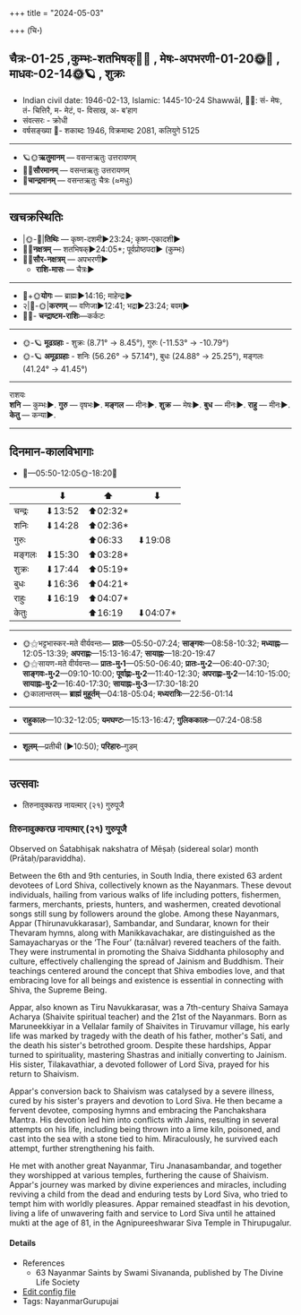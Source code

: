+++
title = "2024-05-03"

+++
(चि॰)
## चैत्रः-01-25  ,कुम्भः-शतभिषक्🌛🌌  ,  मेषः-अपभरणी-01-20🌞🌌  ,  माधवः-02-14🌞🪐  , शुक्रः
- Indian civil date: 1946-02-13, Islamic: 1445-10-24 Shawwāl, 🌌🌞: सं- मेषः, तं- चित्तिरै, म- मेटं, प- विसाख, अ- ब’हाग
- संवत्सरः - क्रोधी
- वर्षसङ्ख्या 🌛- शकाब्दः 1946, विक्रमाब्दः 2081, कलियुगे 5125
___________________
- 🪐🌞**ऋतुमानम्** — वसन्तऋतुः उत्तरायणम्
- 🌌🌞**सौरमानम्** — वसन्तऋतुः उत्तरायणम्
- 🌛**चान्द्रमानम्** — वसन्तऋतुः चैत्रः (≈मधुः)
___________________


## खचक्रस्थितिः
- |🌞-🌛|**तिथिः** — कृष्ण-दशमी►23:24; कृष्ण-एकादशी►  
- 🌌🌛**नक्षत्रम्** — शतभिषक्►24:05*; पूर्वप्रोष्ठपदा► (कुम्भः)  
- 🌌🌞**सौर-नक्षत्रम्** — अपभरणी►  
  - **राशि-मासः** — चैत्रः► 
___________________
- 🌛+🌞**योगः** — ब्राह्मः►14:16; माहेन्द्रः►  
- २|🌛-🌞|**करणम्** — वणिजा►12:41; भद्रा►23:24; बवम्►  
- 🌌🌛- **चन्द्राष्टम-राशिः**—कर्कटः  
___________________
- 🌞-🪐 **मूढग्रहाः** - शुक्रः (8.71° → 8.45°), गुरुः (-11.53° → -10.79°)
- 🌞-🪐 **अमूढग्रहाः** - शनिः (56.26° → 57.14°), बुधः (24.88° → 25.25°), मङ्गलः (41.24° → 41.45°)
___________________
राशयः  
**शनि** — कुम्भः►. **गुरु** — वृषभः►. **मङ्गल** — मीनः►. **शुक्र** — मेषः►. **बुध** — मीनः►. **राहु** — मीनः►. **केतु** — कन्या►. 
___________________


## दिनमान-कालविभागाः
- 🌅—05:50-12:05🌞-18:20🌇  

|      |⬇     |⬆     |⬇     |
|------|-----|-----|------|
|चन्द्रः|⬇13:52 |⬆02:32*|     |
|शनिः   |⬇14:28 |⬆02:36*|     |
|गुरुः  |     |⬆06:33 |⬇19:08 |
|मङ्गलः |⬇15:30 |⬆03:28*|     |
|शुक्रः |⬇17:44 |⬆05:19*|     |
|बुधः   |⬇16:36 |⬆04:21*|     |
|राहुः  |⬇16:19 |⬆04:07*|     |
|केतुः  |     |⬆16:19 |⬇04:07*|
___________________
- 🌞⚝भट्टभास्कर-मते वीर्यवन्तः— **प्रातः**—05:50-07:24; **साङ्गवः**—08:58-10:32; **मध्याह्नः**—12:05-13:39; **अपराह्णः**—15:13-16:47; **सायाह्नः**—18:20-19:47  
- 🌞⚝सायण-मते वीर्यवन्तः— **प्रातः-मु॰1**—05:50-06:40; **प्रातः-मु॰2**—06:40-07:30; **साङ्गवः-मु॰2**—09:10-10:00; **पूर्वाह्णः-मु॰2**—11:40-12:30; **अपराह्णः-मु॰2**—14:10-15:00; **सायाह्नः-मु॰2**—16:40-17:30; **सायाह्नः-मु॰3**—17:30-18:20  
- 🌞कालान्तरम्— **ब्राह्मं मुहूर्तम्**—04:18-05:04; **मध्यरात्रिः**—22:56-01:14  
___________________
- **राहुकालः**—10:32-12:05; **यमघण्टः**—15:13-16:47; **गुलिककालः**—07:24-08:58  
___________________
- **शूलम्**—प्रतीची (►10:50); **परिहारः**–गुडम्  
___________________

## उत्सवाः
- तिरुनावुक्करछ नायऩ्मार् (२१) गुरुपूजै
### तिरुनावुक्करछ नायऩ्मार् (२१) गुरुपूजै

Observed on Śatabhiṣak nakshatra of Mēṣaḥ (sidereal solar) month (Prātaḥ/paraviddha). 

Between the 6th and 9th centuries, in South India, there existed 63 ardent devotees of Lord Shiva, collectively known as the Nayanmars. These devout individuals, hailing from various walks of life including potters, fishermen, farmers, merchants, priests, hunters, and washermen, created devotional songs still sung by followers around the globe. Among these Nayanmars, Appar (Thirunavukkarasar), Sambandar, and Sundarar, known for their Thevaram hymns, along with Manikkavachakar, are distinguished as the Samayacharyas or the ‘The Four’ (ta:nālvar) revered teachers of the faith. They were instrumental in promoting the Shaiva Siddhanta philosophy and culture, effectively challenging the spread of Jainism and Buddhism. Their teachings centered around the concept that Shiva embodies love, and that embracing love for all beings and existence is essential in connecting with Shiva, the Supreme Being.

Appar, also known as Tiru Navukkarasar, was a 7th-century Shaiva Samaya Acharya (Shaivite spiritual teacher) and the 21st of the Nayanmars. Born as Maruneekkiyar in a Vellalar family of Shaivites in Tiruvamur village, his early life was marked by tragedy with the death of his father, mother's Sati, and the death his sister's betrothed groom. Despite these hardships, Appar turned to spirituality, mastering Shastras and initially converting to Jainism. His sister, Tilakavathiar, a devoted follower of Lord Siva, prayed for his return to Shaivism.

Appar's conversion back to Shaivism was catalysed by a severe illness, cured by his sister's prayers and devotion to Lord Siva. He then became a fervent devotee, composing hymns and embracing the Panchakshara Mantra. His devotion led him into conflicts with Jains, resulting in several attempts on his life, including being thrown into a lime kiln, poisoned, and cast into the sea with a stone tied to him. Miraculously, he survived each attempt, further strengthening his faith.

He met with another great Nayanmar, Tiru Jnanasambandar, and together they worshipped at various temples, furthering the cause of Shaivism. Appar's journey was marked by divine experiences and miracles, including reviving a child from the dead and enduring tests by Lord Siva, who tried to tempt him with worldly pleasures. Appar remained steadfast in his devotion, living a life of unwavering faith and service to Lord Siva until he attained mukti at the age of 81, in the Agnipureeshwarar Siva Temple in Thirupugalur.

#### Details
- References
  - 63 Nayanmar Saints by Swami Sivananda, published by The Divine Life Society
- [Edit config file](https://github.com/jyotisham/adyatithi/blob/master/mahApuruSha/nAyanmAr/sidereal_solar_month/nakshatra/01/24/tirunAvukkaracha_nAyan2mAr_%2821%29_gurupUjai.toml)
- Tags: NayanmarGurupujai


